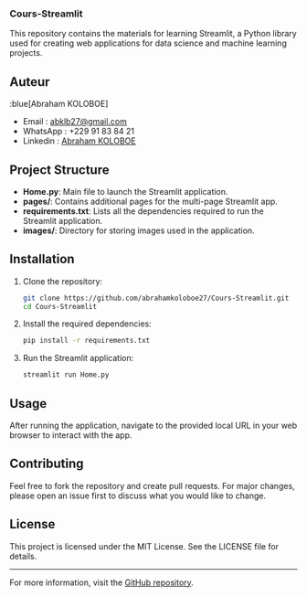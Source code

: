 ### Cours-Streamlit

This repository contains the materials for learning Streamlit, a Python library used for creating web applications for data science and machine learning projects. 
## Auteur
:blue[Abraham KOLOBOE]
* Email : <abklb27@gmail.com>
* WhatsApp : +229 91 83 84 21
* Linkedin : [Abraham KOLOBOE](https://www.linkedin.com/in/abraham-zacharie-koloboe-data-science-ia-generative-llms-machine-learning)

    
## Project Structure

- **Home.py**: Main file to launch the Streamlit application.
- **pages/**: Contains additional pages for the multi-page Streamlit app.
- **requirements.txt**: Lists all the dependencies required to run the Streamlit application.
- **images/**: Directory for storing images used in the application.

## Installation

1. Clone the repository:
    ```bash
    git clone https://github.com/abrahamkoloboe27/Cours-Streamlit.git
    cd Cours-Streamlit
    ```

2. Install the required dependencies:
    ```bash
    pip install -r requirements.txt
    ```

3. Run the Streamlit application:
    ```bash
    streamlit run Home.py
    ```

## Usage

After running the application, navigate to the provided local URL in your web browser to interact with the app.

## Contributing

Feel free to fork the repository and create pull requests. For major changes, please open an issue first to discuss what you would like to change.

## License

This project is licensed under the MIT License. See the LICENSE file for details.

---

For more information, visit the [GitHub repository](https://github.com/abrahamkoloboe27/Cours-Streamlit/tree/main).
